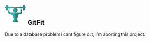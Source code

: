 <img src = "wwwroot/images/nav-logo.png"/>  GitFit
--------
Due to a database problem i cant figure out, I'm aborting this project.
